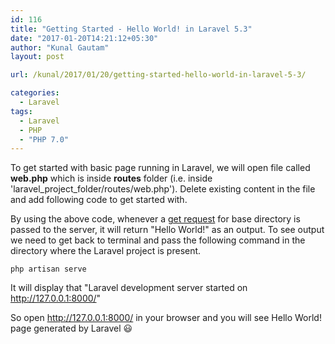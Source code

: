 ```yaml
---
id: 116
title: "Getting Started - Hello World! in Laravel 5.3"
date: "2017-01-20T14:21:12+05:30"
author: "Kunal Gautam"
layout: post

url: /kunal/2017/01/20/getting-started-hello-world-in-laravel-5-3/

categories:
  - Laravel
tags:
  - Laravel
  - PHP
  - "PHP 7.0"
---
```


To get started with basic page running in Laravel, we will open file called **web.php** which is inside **routes** folder (i.e. inside 'laravel_project_folder/routes/web.php'). Delete existing content in the file and add following code to get started with.

<script src="https://gist.github.com/KunalGautam/b8993c6383338950fd92b249e01d8246.js"></script>

By using the above code, whenever a [get request](https://www.w3.org/Protocols/rfc2616/rfc2616-sec9.html#sec9.3) for base directory is passed to the server, it will return "Hello World!" as an output. To see output we need to get back to terminal and pass the following command in the directory where the Laravel project is present.

`php artisan serve`

It will display that "Laravel development server started on http://127.0.0.1:8000/"

So open http://127.0.0.1:8000/ in your browser and you will see Hello World! page generated by Laravel 😃
